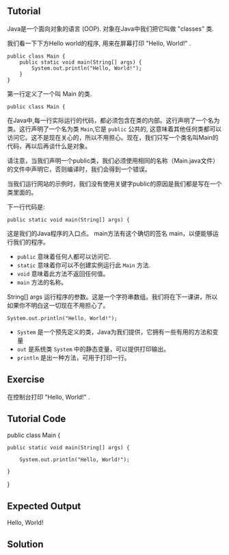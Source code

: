 ﻿---
layout: post
keywords: Java初级码农
categories: [Java初级码农]
tags: [Java]
---

Tutorial
--------

Java是一个面向对象的语言 (OOP). 对象在Java中我们把它叫做 "classes" 类.

我们看一下下方Hello world的程序, 用来在屏幕打印 "Hello, World!" .

    public class Main {
        public static void main(String[] args) {
            System.out.println("Hello, World!");
        }
    }

第一行定义了一个叫 Main 的类.

    public class Main {

在Java中,每一行实际运行的代码，都必须包含在类的内部。这行声明了一个名为类。这行声明了一个名为类 `Main`,它是 `public` 公共的, 这意味着其他任何类都可以访问它。这不是现在关心的，所以不用担心。现在，我们只写一个类名叫Main的代码，再以后再谈什么是对象。

请注意，当我们声明一个public类，我们必须使用相同的名称（Main.java文件）的文件中声明它，否则编译时，我们会得到一个错误。

当我们运行网站的示例时，我们没有使用关键字public的原因是我们都是写在一个类里面的。

下一行代码是:

    public static void main(String[] args) {

这是我们的Java程序的入口点。 main方法有这个确切的签名 main，以便能够运行我们的程序。

* `public` 意味着任何人都可以访问它. 
* `static` 意味着你可以不创建实例运行此 `Main` 方法.
* `void` 意味着此方法不返回任何值。
* `main` 方法的名称。

String[] args 运行程序的参数。这是一个字符串数组。我们将在下一课讲，所以如果你不明白这一切现在不用担心了。

    System.out.println("Hello, World!");

* `System` 是一个预先定义的类，Java为我们提供，它拥有一些有用的方法和变量
* `out` 是系统类 `System` 中的静态变量，可以提供打印输出。
* `println` 是出一种方法，可用于打印一行。

Exercise
--------

在控制台打印 "Hello, World!" .

Tutorial Code
-------------

public class Main {

    public static void main(String[] args) {

        System.out.println("Hello, World!");

    }

}

Expected Output
---------------

Hello, World!

Solution
--------
